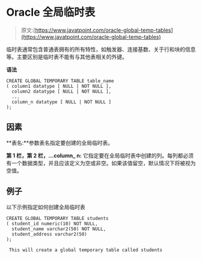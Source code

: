 # Oracle 全局临时表

> 原文:[https://www.javatpoint.com/oracle-global-temp-tables](https://www.javatpoint.com/oracle-global-temp-tables)

临时表通常包含普通表拥有的所有特性，如触发器、连接基数、关于行和块的信息等。主要区别是临时表不能有与其他表相关的外键。

**语法**

```
CREATE GLOBAL TEMPORARY TABLE table_name
( column1 datatype [ NULL | NOT NULL ],
  column2 datatype [ NULL | NOT NULL ],
  ...
  column_n datatype [ NULL | NOT NULL ]
);

```

## 因素

**表名:**参数表名指定要创建的全局临时表。

**第 1 栏，第 2 栏，...column_ n:** 它指定要在全局临时表中创建的列。每列都必须有一个数据类型，并且应该定义为空或非空。如果该值留空，默认情况下将被视为空值。

## 例子

以下示例指定如何创建全局临时表

```
CREATE GLOBAL TEMPORARY TABLE students
( student_id numeric(10) NOT NULL,
  student_name varchar2(50) NOT NULL,
  student_address varchar2(50)
);

```

```
 This will create a global temporary table called students

```